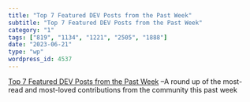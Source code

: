 ```yaml
---
title: "Top 7 Featured DEV Posts from the Past Week"
subtitle: "Top 7 Featured DEV Posts from the Past Week"
category: "1"
tags: ["819", "1134", "1221", "2505", "1888"]
date: "2023-06-21"
type: "wp"
wordpress_id: 4537
---
```

[ Top 7 Featured DEV Posts from the Past Week](https://dev.to/this-is-learning/how-to-clean-up-your-local-repository-with-git-commands-531o) –A round up of the most-read and most-loved contributions from the community this past week